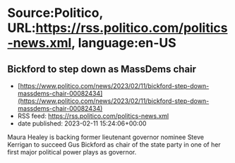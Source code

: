 # Source:Politico, URL:https://rss.politico.com/politics-news.xml, language:en-US

## Bickford to step down as MassDems chair
 - [https://www.politico.com/news/2023/02/11/bickford-step-down-massdems-chair-00082434](https://www.politico.com/news/2023/02/11/bickford-step-down-massdems-chair-00082434)
 - RSS feed: https://rss.politico.com/politics-news.xml
 - date published: 2023-02-11 15:24:06+00:00

Maura Healey is backing former lieutenant governor nominee Steve Kerrigan to succeed Gus Bickford as chair of the state party in one of her first major political power plays as governor.

